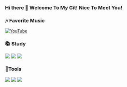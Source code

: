 ### Hi there 👋 Welcome To My Git! Nice To Meet You!

### 🎶 Favorite Music
[![YouTube](http://img.youtube.com/vi/'lbSOLBMUvIE&ab'/0.jpg)](https://youtu.be/'lbSOLBMUvIE&ab')

### 📚 Study
<img src="https://img.shields.io/badge/Android-3DDC84?style=flat-square&logo=Android&logoColor=white"/> <img src="https://img.shields.io/badge/C-A8B9CC?style=flat-square&logo=C&logoColor=white"/> <img src="https://img.shields.io/badge/Python-3776AB?style=flat-square&logo=Python&logoColor=white"/>

### 📏Tools
<img src="https://img.shields.io/badge/Visual Studio-5C2D91?style=flat-square&logo=Visual Studio&logoColor=white"/> <img src="https://img.shields.io/badge/Google Colab-F9AB00?style=flat-square&logo=Google Colab&logoColor=white"/> <img src="https://img.shields.io/badge/Eclipse IDE-2C2255?style=flat-square&logo=Eclipse IDE&logoColor=white"/>
